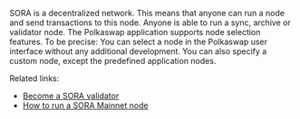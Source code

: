 SORA is a decentralized network. This means that anyone can run a node and send transactions to this node. Anyone is able to run a sync, archive or validator node. The Polkaswap application supports node selection features. To be precise: You can select a node in the Polkaswap user interface without any additional development. You can also specify a custom node, except the predefined application nodes.

Related links:

- [Become a SORA validator](https://wiki.sora.org/become-a-sora-validator)
- [How to run a SORA Mainnet node](https://medium.com/sora-xor/how-to-run-a-sora-testnet-node-a4d42a9de1af?source=user_profile---------11----------------------------)
